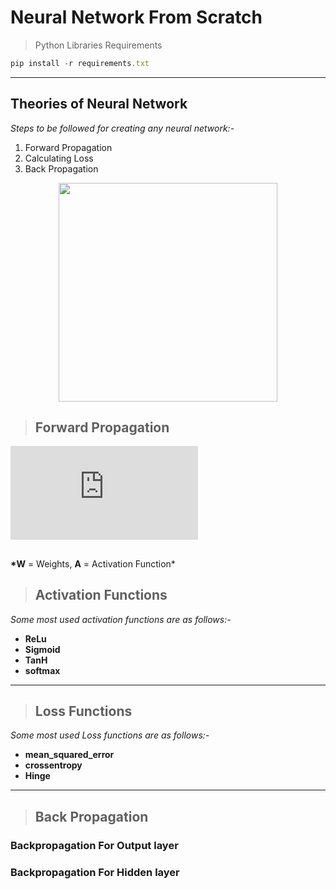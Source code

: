 # Neural Network From Scratch

> Python Libraries Requirements

```javascript
pip install -r requirements.txt
```

---

## **Theories of Neural Network**

_Steps to be followed for creating any neural network:-_

1. Forward Propagation
2. Calculating Loss
3. Back Propagation

<p align="center">

<img src="https://www.researchgate.net/publication/329216193/figure/fig3/AS:697582816870406@1543328112943/Architecture-of-multilayer-artificial-neural-network-with-error-backpropagation.png" width="350">

## </p>

> ## Forward Propagation

<p align="center">
  
![Formula](https://latex.codecogs.com/png.latex?%5Cdpi%7B100%7D%20%5Cfn_phv%20%5Clarge%20Z%5E%7B%5Bl%5D%7D_%7Bj%7D%20%3D%20%5Csum%5E%7Bi%3Dn%7D_%7Bi%7D%20W%5E%7B%5Bl%5D%7D_%7Bi%2Cj%7DA%5E%7B%5Bl-1%5D%7D_%7Bi%7D%20+%20bias)

## </p>

**\*W** = Weights, **A** = Activation Function\*

> ## Activation Functions

_Some most used activation functions are as follows:-_

- **ReLu**
- **Sigmoid**
- **TanH**
- **softmax**

---

> ## Loss Functions

_Some most used Loss functions are as follows:-_

- **mean_squared_error**
- **crossentropy**
- **Hinge**

---

> ## Back Propagation

### Backpropagation For Output layer

### Backpropagation For Hidden layer
